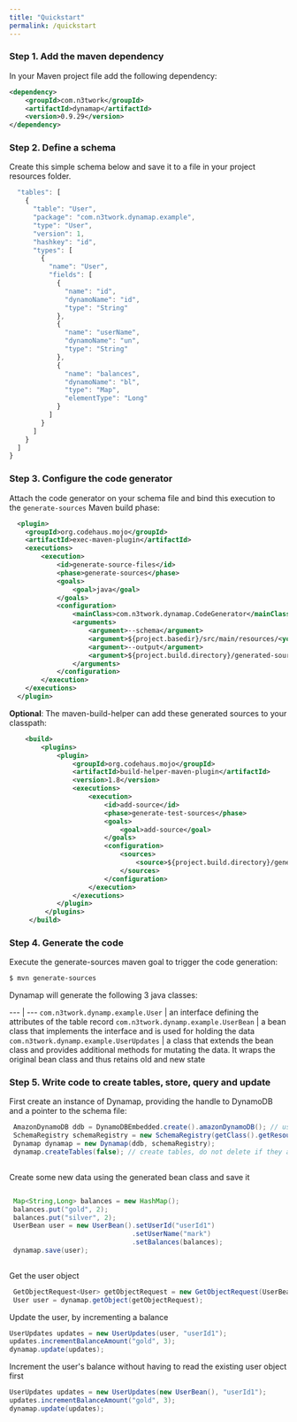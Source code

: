```yaml
---
title: "Quickstart"
permalink: /quickstart
---
```

### Step 1. Add the maven dependency

In your Maven project file add the following dependency:

```xml
<dependency>
    <groupId>com.n3twork</groupId>
    <artifactId>dynamap</artifactId>
    <version>0.9.29</version>
</dependency>
```

### Step 2. Define a schema

Create this simple schema below and save it to a file in your project resources folder.

```javascript
  "tables": [
    {
      "table": "User",
      "package": "com.n3twork.dynamap.example",
      "type": "User",
      "version": 1,
      "hashkey": "id",
      "types": [
        {
          "name": "User",
          "fields": [
            {
              "name": "id",
              "dynamoName": "id",
              "type": "String"
            },
            {
              "name": "userName",
              "dynamoName": "un",
              "type": "String"
            },
            {
              "name": "balances",
              "dynamoName": "bl",
              "type": "Map",
              "elementType": "Long"
            }
          ]
        }
      ]
    }
  ]
}
```

### Step 3. Configure the code generator

Attach the code generator on your schema file and bind this execution to the `generate-sources` Maven build phase:

```xml
  <plugin>
    <groupId>org.codehaus.mojo</groupId>
    <artifactId>exec-maven-plugin</artifactId>
    <executions>
        <execution>
            <id>generate-source-files</id>
            <phase>generate-sources</phase>
            <goals>
                <goal>java</goal>
            </goals>
            <configuration>
                <mainClass>com.n3twork.dynamap.CodeGenerator</mainClass>
                <arguments>
                    <argument>--schema</argument>
                    <argument>${project.basedir}/src/main/resources/<your-schema-file>.json</argument>
                    <argument>--output</argument>
                    <argument>${project.build.directory}/generated-sources/dynamap/</argument>
                </arguments>
            </configuration>
        </execution>
    </executions>
  </plugin>
```

**Optional**: The maven-build-helper can add these generated sources to your classpath:

```xml
    <build>
        <plugins>
            <plugin>
                <groupId>org.codehaus.mojo</groupId>
                <artifactId>build-helper-maven-plugin</artifactId>
                <version>1.8</version>
                <executions>
                    <execution>
                        <id>add-source</id>
                        <phase>generate-test-sources</phase>
                        <goals>
                            <goal>add-source</goal>
                        </goals>
                        <configuration>
                            <sources>
                                <source>${project.build.directory}/generated-sources/dynamap/</source>
                            </sources>
                        </configuration>
                    </execution>
                </executions>
            </plugin>
         </plugins>
     </build>
```

### Step 4. Generate the code

Execute the generate-sources maven goal to trigger the code generation:

```bash
$ mvn generate-sources
```

Dynamap will generate the following 3 java classes:


--- | ---
`com.n3twork.dynamp.example.User` | an interface defining the attributes of the table record
`com.n3twork.dynamp.example.UserBean` | a bean class that implements the interface and is used for holding the data
`com.n3twork.dynamp.example.UserUpdates` | a class that extends the bean class and provides additional methods for mutating the data. It wraps the original bean class and thus retains old and new state


### Step 5. Write code to create tables, store, query and update

First create an instance of Dynamap, providing the handle to DynamoDB and a pointer to the schema file:

```java
 AmazonDynamoDB ddb = DynamoDBEmbedded.create().amazonDynamoDB(); // use Local DynamoDB library
 SchemaRegistry schemaRegistry = new SchemaRegistry(getClass().getResourceAsStream("/<your-schema>.json"));
 Dynamap dynamap = new Dynamap(ddb, schemaRegistry);
 dynamap.createTables(false); // create tables, do not delete if they already exist
     
```
    
Create some new data using the generated bean class and save it

```java

 Map<String,Long> balances = new HashMap();
 balances.put("gold", 2);
 balances.put("silver", 2);
 UserBean user = new UserBean().setUserId("userId1")
                               .setUserName("mark")
                               .setBalances(balances);
 dynamap.save(user);
 
```

Get the user object

```java
 GetObjectRequest<User> getObjectRequest = new GetObjectRequest(UserBean.class).withHashKeyValue("userId1");
 User user = dynamap.getObject(getObjectRequest);
```
 
Update the user, by incrementing a balance

```java
UserUpdates updates = new UserUpdates(user, "userId1");
updates.incrementBalanceAmount("gold", 3);
dynamap.update(updates);

```

Increment the user's balance without having to read the existing user object first

```java
UserUpdates updates = new UserUpdates(new UserBean(), "userId1");
updates.incrementBalanceAmount("gold", 3);
dynamap.update(updates);

```